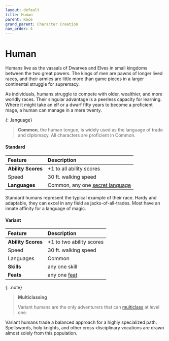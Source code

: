```yaml
---
layout: default
title: Human
parent: Race
grand_parent: Character Creation
nav_order: 4
---
```


# Human

Humans live as the vassals of Dwarves and Elves in small kingdoms between the two great powers. The kings of men are pawns of longer lived races, and their armies are little more than game pieces in a larger continental struggle for supremacy.

As individuals, humans struggle to compete with older, wealthier, and more worldly races. Their singular advantage is a peerless capacity for learning. Where it might take an elf or a dwarf fifty years to become a proficient mage, a human can manage in a mere twenty.

{: .language}
> **Common**, the human tongue, is widely used as the language of trade and diplomacy. All characters are proficient in Common.


#### Standard

| Feature            | Description                                                              |
| :----------------- | :----------------------------------------------------------------------- |
| **Ability Scores** | +1 to all ability scores                                                 |
| Speed              | 30 ft. walking speed                                                     |
| **Languages**      | Common, any one [secret language](../../more/languages/secret) |

Standard humans represent the typical example of their race. Hardy and adaptable, they can excel in any field as jacks-of-all-trades. Most have an innate affinity for a language of magic.


#### Variant

| Feature            | Description                      |
| :----------------- | :------------------------------- |
| **Ability Scores** | +1 to two ability scores         |
| Speed              | 30 ft. walking speed             |
| Languages          | Common                           |
| **Skills**         | any one skill                    |
| **Feats**          | any one [feat](../../more/feats) |

{: .note}
> **Multiclassing**
> 
> Variant humans are the only adventurers that can [multiclass](../../more/feats/multiclassing) at level one.

Variant humans trade a balanced approach for a highly specialized path. Spellswords, holy knights, and other cross-disciplinary vocations are drawn almost solely from this population.
